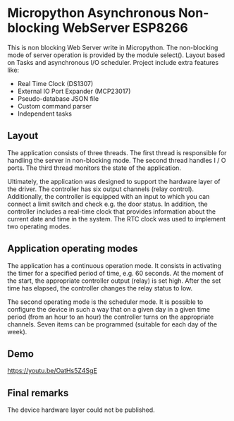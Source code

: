 # Micropython Asynchronous Non-blocking WebServer ESP8266

This is non blocking Web Server write in Micropython. The non-blocking mode of server operation is provided by the module select(). Layout based on Tasks and asynchronous I/O scheduler. Project include extra features like:
- Real Time Clock (DS1307)
- External IO Port Expander (MCP23017)
- Pseudo-database JSON file
- Custom command parser
- Independent tasks

## Layout
The application consists of three threads. The first thread is responsible for handling the server in non-blocking mode. The second thread handles I / O ports. The third thread monitors the state of the application.

Ultimately, the application was designed to support the hardware layer of the driver. The controller has six output channels (relay control). Additionally, the controller is equipped with an input to which you can connect a limit switch and check e.g. the door status. In addition, the controller includes a real-time clock that provides information about the current date and time in the system. The RTC clock was used to implement two operating modes.

## Application operating modes
The application has a continuous operation mode. It consists in activating the timer for a specified period of time, e.g. 60 seconds. At the moment of the start, the appropriate controller output (relay) is set high. After the set time has elapsed, the controller changes the relay status to low.

The second operating mode is the scheduler mode. It is possible to configure the device in such a way that on a given day in a given time period (from an hour to an hour) the controller turns on the appropriate channels. Seven items can be programmed (suitable for each day of the week).

## Demo
https://youtu.be/OatHs5Z4SgE

## Final remarks
The device hardware layer could not be published.
